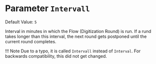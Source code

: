# Parameter `Intervall`
Default Value: `5`

Interval in minutes in which the Flow (Digitization Round) is run.
If a rund takes longer than this interval, the next round gets postponed until the current round completes.

!!! Note
    Due to a typo, it is called `Intervall` instead of `Interval`.
    For backwards compatibility, this did not get changed.